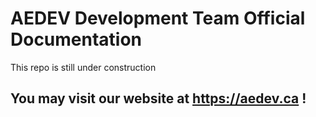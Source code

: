 # AEDEV Development Team Official Documentation
This repo is still under construction

## You may visit our website at https://aedev.ca !
